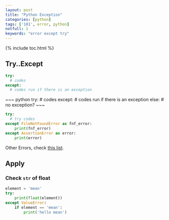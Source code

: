 ```yaml
---
layout: post
title: "Python Exception"
categories: [python]
tags: ['101', error, python]
notfull: 1
keywords: "error except try"
---
```


{% include toc.html %}

## Try..Except

~~~ python
try: 
  # codes
except:
  # codes run if there is an exception
~~~

<div class="flex-auto-equal-2" markdown="1">
~~~ python
try: 
  # codes
except:
  # codes run if there is an exception
else:
  # no exception?
~~~

~~~ python
try:
  # try codes
except FileNotFoundError as fnf_error:
    print(fnf_error)
except AssertionError as error:
    print(error)
~~~
</div>

Other Errors, check [this list](https://docs.python.org/3/library/exceptions.html).

## Apply

### Check `str` of float

~~~ python
element = 'mean'
try:
    print(float(element))
except ValueError:
    if element == 'mean':
        print('hello mean')
~~~